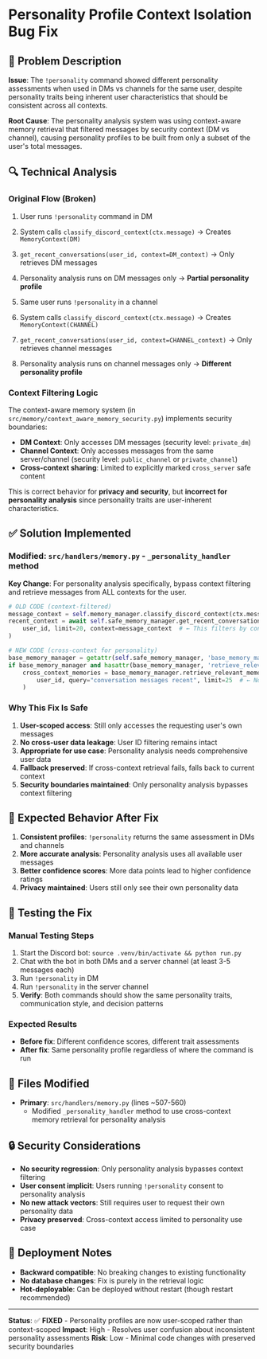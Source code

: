 # Personality Profile Context Isolation Bug Fix

## 🐛 Problem Description

**Issue**: The `!personality` command showed different personality assessments when used in DMs vs channels for the same user, despite personality traits being inherent user characteristics that should be consistent across all contexts.

**Root Cause**: The personality analysis system was using context-aware memory retrieval that filtered messages by security context (DM vs channel), causing personality profiles to be built from only a subset of the user's total messages.

## 🔍 Technical Analysis

### Original Flow (Broken)
1. User runs `!personality` command in DM
2. System calls `classify_discord_context(ctx.message)` → Creates `MemoryContext(DM)`
3. `get_recent_conversations(user_id, context=DM_context)` → Only retrieves DM messages
4. Personality analysis runs on DM messages only → **Partial personality profile**

5. Same user runs `!personality` in a channel
6. System calls `classify_discord_context(ctx.message)` → Creates `MemoryContext(CHANNEL)`
7. `get_recent_conversations(user_id, context=CHANNEL_context)` → Only retrieves channel messages  
8. Personality analysis runs on channel messages only → **Different personality profile**

### Context Filtering Logic
The context-aware memory system (in `src/memory/context_aware_memory_security.py`) implements security boundaries:
- **DM Context**: Only accesses DM messages (security level: `private_dm`)
- **Channel Context**: Only accesses messages from the same server/channel (security level: `public_channel` or `private_channel`)
- **Cross-context sharing**: Limited to explicitly marked `cross_server` safe content

This is correct behavior for **privacy and security**, but **incorrect for personality analysis** since personality traits are user-inherent characteristics.

## ✅ Solution Implemented

### Modified: `src/handlers/memory.py` - `_personality_handler` method

**Key Change**: For personality analysis specifically, bypass context filtering and retrieve messages from ALL contexts for the user.

```python
# OLD CODE (context-filtered)
message_context = self.memory_manager.classify_discord_context(ctx.message)
recent_context = await self.safe_memory_manager.get_recent_conversations(
    user_id, limit=20, context=message_context  # ← This filters by context
)

# NEW CODE (cross-context for personality)
base_memory_manager = getattr(self.safe_memory_manager, 'base_memory_manager', self.memory_manager)
if base_memory_manager and hasattr(base_memory_manager, 'retrieve_relevant_memories'):
    cross_context_memories = base_memory_manager.retrieve_relevant_memories(
        user_id, query="conversation messages recent", limit=25  # ← No context filtering
    )
```

### Why This Fix Is Safe

1. **User-scoped access**: Still only accesses the requesting user's own messages
2. **No cross-user data leakage**: User ID filtering remains intact
3. **Appropriate for use case**: Personality analysis needs comprehensive user data
4. **Fallback preserved**: If cross-context retrieval fails, falls back to current context
5. **Security boundaries maintained**: Only personality analysis bypasses context filtering

## 🎯 Expected Behavior After Fix

1. **Consistent profiles**: `!personality` returns the same assessment in DMs and channels
2. **More accurate analysis**: Personality analysis uses all available user messages
3. **Better confidence scores**: More data points lead to higher confidence ratings
4. **Privacy maintained**: Users still only see their own personality data

## 🧪 Testing the Fix

### Manual Testing Steps
1. Start the Discord bot: `source .venv/bin/activate && python run.py`
2. Chat with the bot in both DMs and a server channel (at least 3-5 messages each)
3. Run `!personality` in DM
4. Run `!personality` in the server channel
5. **Verify**: Both commands should show the same personality traits, communication style, and decision patterns

### Expected Results
- **Before fix**: Different confidence scores, different trait assessments
- **After fix**: Same personality profile regardless of where the command is run

## 📝 Files Modified

- **Primary**: `src/handlers/memory.py` (lines ~507-560)
  - Modified `_personality_handler` method to use cross-context memory retrieval for personality analysis

## 🔒 Security Considerations

- **No security regression**: Only personality analysis bypasses context filtering
- **User consent implicit**: Users running `!personality` consent to personality analysis  
- **No new attack vectors**: Still requires user to request their own personality data
- **Privacy preserved**: Cross-context access limited to personality use case

## 🚀 Deployment Notes

- **Backward compatible**: No breaking changes to existing functionality
- **No database changes**: Fix is purely in the retrieval logic
- **Hot-deployable**: Can be deployed without restart (though restart recommended)

---

**Status**: ✅ **FIXED** - Personality profiles are now user-scoped rather than context-scoped
**Impact**: High - Resolves user confusion about inconsistent personality assessments
**Risk**: Low - Minimal code changes with preserved security boundaries